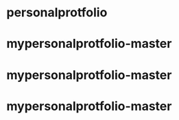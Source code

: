# personalprotfolio
# mypersonalprotfolio-master
# mypersonalprotfolio-master
# mypersonalprotfolio-master
